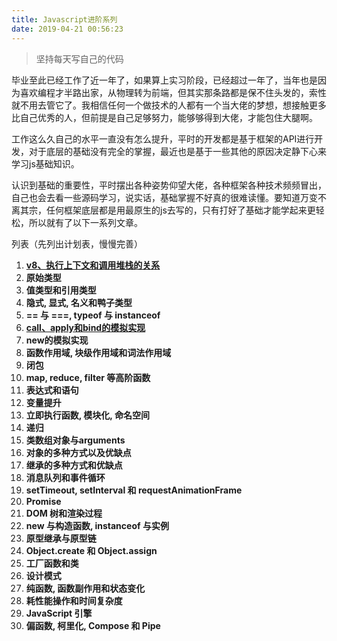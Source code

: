```yaml
---
title: Javascript进阶系列
date: 2019-04-21 00:56:23
---
```


> 坚持每天写自己的代码

毕业至此已经工作了近一年了，如果算上实习阶段，已经超过一年了，当年也是因为喜欢编程才半路出家，从物理转为前端，但其实那条路都是保不住头发的，索性就不用去管它了。我相信任何一个做技术的人都有一个当大佬的梦想，想接触更多比自己优秀的人，但前提是自己足够努力，能够够得到大佬，才能包住大腿啊。

工作这么久自己的水平一直没有怎么提升，平时的开发都是基于框架的API进行开发，对于底层的基础没有完全的掌握，最近也是基于一些其他的原因决定静下心来学习js基础知识。

认识到基础的重要性，平时摆出各种姿势仰望大佬，各种框架各种技术频频冒出，自己也会去看一些源码学习，说实话，基础掌握不好真的很难读懂。要知道万变不离其宗，任何框架底层都是用最原生的js去写的，只有打好了基础才能学起来更轻松，所以就有了以下一系列文章。

列表（先列出计划表，慢慢完善）

1. **[v8、执行上下文和调用堆栈的关系](https://wstreet.github.io/blog/2019/04/22/javaScriptEngine_context_callStack)**
2. **原始类型**
3. **值类型和引用类型**
4. **隐式, 显式, 名义和鸭子类型**
5. **== 与 ===, typeof 与 instanceof**
6. **[call、apply和bind的模拟实现](https://wstreet.github.io/blog/2019/04/01/call_apply_bind_simulation)**
7. **new的模拟实现**
8. **函数作用域, 块级作用域和词法作用域**
9.  **闭包**
10. **map, reduce, filter 等高阶函数**
11. **表达式和语句**
12. **变量提升**
13. **立即执行函数, 模块化, 命名空间**
14. **递归**
15. **类数组对象与arguments**
16. **对象的多种方式以及优缺点**
17. **继承的多种方式和优缺点**
18. **消息队列和事件循环**
19. **setTimeout, setInterval 和 requestAnimationFrame**
20. **Promise**
21. **DOM 树和渲染过程**
22. **new 与构造函数, instanceof 与实例**
23. **原型继承与原型链**
24. **Object.create 和 Object.assign**
25. **工厂函数和类**
26. **设计模式**
27. **纯函数, 函数副作用和状态变化**
28. **耗性能操作和时间复杂度**
29. **JavaScript 引擎**
30. **偏函数, 柯里化, Compose 和 Pipe**
